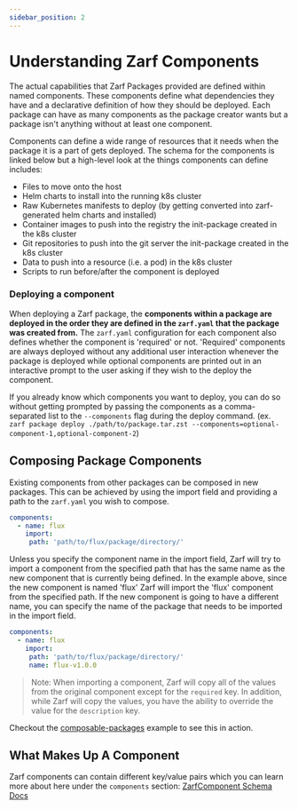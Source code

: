 ```yaml
---
sidebar_position: 2
---
```


# Understanding Zarf Components

The actual capabilities that Zarf Packages provided are defined within named components. These components define what dependencies they have and a declarative definition of how they should be deployed. Each package can have as many components as the package creator wants but a package isn't anything without at least one component.

Components can define a wide range of resources that it needs when the package it is a part of gets deployed. The schema for the components is linked below but a high-level look at the things components can define includes:

* Files to move onto the host
* Helm charts to install into the running k8s cluster
* Raw Kubernetes manifests to deploy (by getting converted into zarf-generated helm charts and installed)
* Container images to push into the registry the init-package created in the k8s cluster
* Git repositories to push into the git server the init-package created in the k8s cluster
* Data to push into a resource (i.e. a pod) in the k8s cluster
* Scripts to run before/after the component is deployed

### Deploying a component

When deploying a Zarf package, the **components within a package are deployed in the order they are defined in the `zarf.yaml` that the package was created from.** The `zarf.yaml` configuration for each component also defines whether the component is 'required' or not. 'Required' components are always deployed without any additional user interaction whenever the package is deployed while optional components are printed out in an interactive prompt to the user asking if they wish to the deploy the component.

 If you already know which components you want to deploy, you can do so without getting prompted by passing the components as a comma-separated list to the `--components` flag during the deploy command. (ex. `zarf package deploy ./path/to/package.tar.zst --components=optional-component-1,optional-component-2`)

## Composing Package Components

Existing components from other packages can be composed in new packages. This can be achieved by using the import field and providing a path to the `zarf.yaml` you wish to compose.

```yaml
components:
  - name: flux
    import:
     path: 'path/to/flux/package/directory/'
```

Unless you specify the component name in the import field, Zarf will try to import a component from the specified path that has the same name as the new component that is currently being defined. In the example above, since the new component is named 'flux' Zarf will import the 'flux' component from the specified path. If the new component is going to have a different name, you can specify the name of the package that needs to be imported in the import field.

```yaml
components:
  - name: flux
    import:
     path: 'path/to/flux/package/directory/'
     name: flux-v1.0.0
```

> Note: When importing a component, Zarf will copy all of the values from the original component except for the `required` key. In addition, while Zarf will copy the values, you have the ability to override the value for the `description` key.

 Checkout the [composable-packages](https://github.com/defenseunicorns/zarf/blob/master/examples/composable-packages/zarf.yaml) example to see this in action.

## What Makes Up A Component

Zarf components can contain different key/value pairs which you can learn more about here under the `components` section: [ZarfComponent Schema Docs](../3-zarf-schema.md#components)
